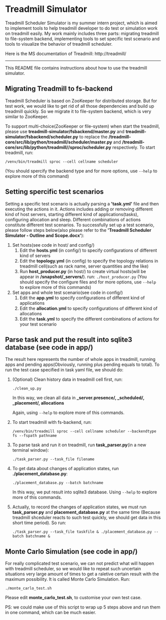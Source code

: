 # Treadmill Simulator
Treadmill Scheduler Simulator is my summer intern project, which is aimed to implement tools to help treadmill developer to do test or
simulation work on treadmill easily. My work mainly includes three parts: migrating treadmill to file-system backend, implementing tools 
to set specific test scenario and tools to visualize the behavior of treadmill scheduler.

Here is the MS documentation of Treadmill:  http://treadmill/

---
This README file contains instructions about how to use the treadmill simulator.


Migrating Treadmill to fs-backend
---
Treadmill Scheduler is based on ZooKeeper for distributed storage. But for test work, we would like to get rid of all those dependencies 
and build up treadmill quickly. So we migrate it to file-system backend, which is very similar to ZooKeeper. 

To support multi-choice(ZooKeeper or file-system) when start the treadmill, please use __treadmill-simulator/fsbackend/master.py__ and 
__treadmill-simulator/fsbackend/scheduler.py__ to replace the __/treadmill-core/src/lib/python/treadmill/scheduler/master.py__ and 
__/treadmill-core/src/lib/python/treadmill//sproc/scheduler.py__ respectively.
To start treadmill, run:

  `/venv/bin/treadmill sproc --cell cellname scheduler`
  
  (You should spercify the backend type and for more options, use `--help` to explore more of this command)
  
  
Setting spercific test scenarios
---
Setting a specific test scenario is actually parsing a __'task.yml'__ file and then executing the actions in it. Actions includes adding 
or removing different kind of host servers, starting different kind of applications(tasks), configuring allocation and sleep. Different
combinations of actions constitute different test scenarios. To successfully set up a test scenario, please follow steps below(also please 
refer to the __'Treadmill Scheduler Simulator - Outline and Scope.docx'__):

1. Set hosts(see code in host/ and config/)
    1. Edit the __hosts.yml__ (in config/) to specify configurations of different kind of servers
    2. Edit the __topology.yml__ (in config) to specify the topology relations in treadmill cell(such as rack name, server quantities and the like)
    3. Run __host_producer.py__ (in host/) to create virtual hosts(will be appear in __/snapshot/_servers/__). run:
         `./host_producer.py`
         (You should specify the configure files and for more options, use `--help` to explore more of this commands)
2. Set apps and whole test scenario(see code in config/)
    1. Edit the __app.yml__ to specify configurations of different kind of applications
    2. Edit the __allocation.yml__ to specify configurations of different kind of allocations
    3. Edit the __task.yml__ to specify the different combinations of actions for your test scenario

Parse task and put the result into sqlite3 database (see code in app/)
---
The result here represents the number of whole apps in treadmill, running apps and pending apps(Obviously, running plus pending 
equals to total). To run the test case specified in task yaml file, we should do:

1. (Optional) Clean history data in treadmill cell first, run:
    
    `./clean_up.py`
    
    In this way, we clean all data in **_server.presence/, _scheduled/, _placement/, allocations**
    
    Again, using `--help` to explore more of this commands.
    
2. To start treadmill with fs-backend, run:

    `/venv/bin/treadmill sproc --cell cellname scheduler --backendtype fs --fspath pathname`
    
    
3. To parse task and run it on treadmill, run **task_parser.py**(in a new terminal window):
     
     `./task_parser.py --task_file filename`
     
4. To get data about changes of application states, run **./placement_database.py**:
     
     `./placement_database.py --batch batchname`
     
     In this way, we put result into sqlite3 database. Using `--help` to explore more of this commands.
     
5. Actually, to record the changes of application states, we must run **task_parser.py** and **placement_database.py** at the same time
(Because treadmill shceduler reacts to such test quickly, we should get data in this short time period). So run:
     
     `./task_parser.py --task_file taskfile & ./placement_database.py --batch batchname &`
     
     
Monte Carlo Simulation (see code in app/)
---
For really complicated test scenario, we can not predict what will happen with treadmill scheduler, so we would like to repeat such uncertain situations very large amount of times to get a raletive certain result with the maximum possibility. It is called Monte Carlo 
Simulation. Run:

`./monte_carlo_test.sh`
     
Please edit **monte_carlo_test.sh**, to customise your own test case.
     
PS: we could make use of this script to wrap up 5 steps above and run them in one command, which can be much easier.

